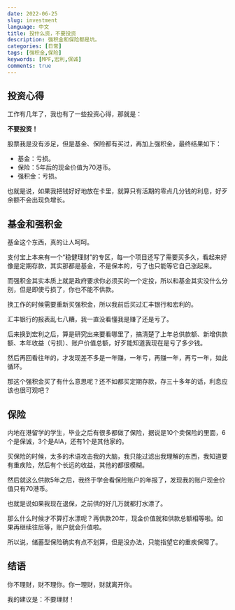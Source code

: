 ```yaml
---
date: 2022-06-25
slug: investment
language: 中文
title: 投什么资，不要投资
description: 强积金和保险都是坑。
categories: [日常]
tags: [强积金,保险]
keywords: [MPF,宏利,保诚]
comments: true
---
```


## 投资心得

工作有几年了，我也有了一些投资心得，那就是：

**不要投资！**

股票我是没有涉足，但是基金、保险都有买过，再加上强积金，最终结果如下：

- 基金：亏损。
- 保险：5年后的现金价值为70港币。
- 强积金：亏损。

也就是说，如果我把钱好好地放在卡里，就算只有活期的零点几分钱的利息，好歹余额不会出现负增长。

## 基金和强积金

基金这个东西，真的让人呵呵。

支付宝上本来有一个“稳健理财”的专区，每一个项目还写了需要买多久，看起来好像是定期存款，其实那都是基金，不是保本的，亏了也只能等它自己涨起来。

而强积金其实本质上就是政府要求你必须买的一个定投，所以和基金其实没什么分别，但是即使亏损了，你也不能不供款。

换工作的时候需要重新买强积金，所以我前后买过汇丰银行和宏利的。

汇丰银行的报表乱七八糟，我一直没看懂我是赚了还是亏了。

后来换到宏利之后，算是研究出来要看哪里了，搞清楚了上年总供款额、新增供款额、本年收益（亏损）、账户价值总额，好歹能知道我现在是亏了多少钱。

然后再回看往年的，才发现差不多是一年赚，一年亏，再赚一年，再亏一年，如此循环。

那这个强积金买了有什么意思呢？还不如都买定期存款，存三十多年的话，利息应该也很可观吧？

## 保险

内地在港留学的学生，毕业之后有很多都做了保险，据说是10个卖保险的里面，6个是保诚，3个是AIA，还有1个是其他家的。

买保险的时候，太多的术语攻击我的大脑，我只能过滤出我理解的东西，我知道要有重疾险，然后有个长远的收益，其他的都很模糊。

然后就这么供款5年之后，我终于学会看保险账户的年报了，发现我的账户现金价值只有70港币。

也就是说如果我现在退保，之前供的好几万就都打水漂了。

那么什么时候才不算打水漂呢？再供款20年，现金价值就和供款总额相等啦。如果再继续往后等，账户就会升值啦。

所以说，储蓄型保险确实有点不划算，但是没办法，只能指望它的重疾保障了。

## 结语

你不理财，财不理你。你一理财，财就离开你。

我的建议是：不要理财！

